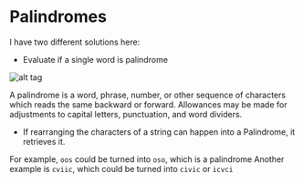 # Palindromes
I have two different solutions here:

  - Evaluate if a single word is palindrome

![alt tag](http://img.memecdn.com/Dammit-its-a-palindrome_o_75153.jpg)

A palindrome is a word, phrase, number, or other sequence of characters which reads the same backward or forward. Allowances may be made for adjustments to capital letters, punctuation, and word dividers.

  - If rearranging the characters of a string can happen into a Palindrome, it retrieves it.

For example, `oos` could be turned into `oso`, which is a palindrome
Another example is `cviic`, which could be turned into `civic` or `icvci`


